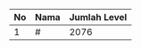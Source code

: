 | No | Nama            | Jumlah Level |
|----|-----------------|--------------|
| 1  | #    |    2076        |
